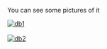 You can see some pictures of it

<a href="https://postimages.org/" target="_blank"><img src="https://s26.postimg.org/ellu595tl/db1.png" alt="db1"/></a><br/><br/>
<a href="https://postimages.org/" target="_blank"><img src="https://s26.postimg.org/adr1wi4e1/db2.png" alt="db2"/></a><br/><br/>

